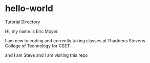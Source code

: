 # hello-world
Tutorial Directory

Hi, my name is Eric Moyer.

I am new to coding and currently taking classes at Thaddeus Stevens College of Technology for CSET.

and I am Steve and I am visiting this repo
